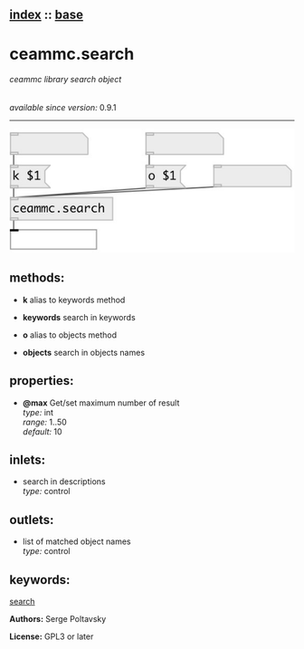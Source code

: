[index](index.html) :: [base](category_base.html)
---

# ceammc.search

###### ceammc library search object

*available since version:* 0.9.1

---




[![example](../examples/img/ceammc.search.jpg)](../examples/pd/ceammc.search.pd)





## methods:

* **k**
alias to keywords method<br>

* **keywords**
search in keywords<br>

* **o**
alias to objects method<br>

* **objects**
search in objects names<br>




## properties:

* **@max** 
Get/set maximum number of result<br>
_type:_ int<br>
_range:_ 1..50<br>
_default:_ 10<br>



## inlets:

* search in descriptions<br>
_type:_ control



## outlets:

* list of matched object names<br>
_type:_ control



## keywords:

[search](keywords/search.html)






**Authors:** Serge Poltavsky




**License:** GPL3 or later





